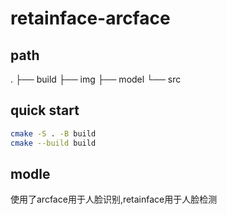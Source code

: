 # retainface-arcface
## path
.
├── build
├── img
├── model
└── src
## quick start
```bash
cmake -S . -B build
cmake --build build
``` 
## modle
使用了arcface用于人脸识别,retainface用于人脸检测